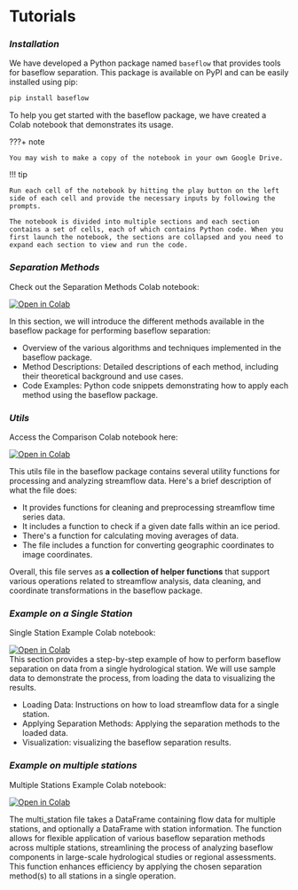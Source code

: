 # Tutorials

### ***Installation***

We have developed a Python package named `baseflow` that provides tools for baseflow separation. This package is available on PyPI and can be easily installed using pip:

```python
pip install baseflow
```
To help you get started with the baseflow package, we have created a Colab notebook that demonstrates its usage. 

???+ note

    You may wish to make a copy of the notebook in your own Google Drive.

!!! tip

    Run each cell of the notebook by hitting the play button on the left side of each cell and provide the necessary inputs by following the prompts.

    The notebook is divided into multiple sections and each section contains a set of cells, each of which contains Python code. When you first launch the notebook, the sections are collapsed and you need to expand each section to view and run the code.

### ***Separation Methods***
Check out the Separation Methods Colab notebook:
<div class="colab-button">
    <a href="https://colab.research.google.com/github/BYU-Hydroinformatics/baseflow-notebooks/blob/main/baseflow_separation_methods.ipynb" target="_blank">
        <img src="https://colab.research.google.com/assets/colab-badge.svg" alt="Open in Colab"/>
    </a>
</div>
 
In this section, we will introduce the different methods available in the baseflow package for performing baseflow separation:

 - Overview of the various algorithms and techniques implemented in the baseflow package.
 - Method Descriptions: Detailed descriptions of each method, including their theoretical background and use cases.
 - Code Examples: Python code snippets demonstrating how to apply each method using the baseflow package.
### ***Utils***
Access the Comparison Colab notebook here:
<div class="colab-button">
    <a href="https://colab.research.google.com/github/BYU-Hydroinformatics/baseflow-notebooks/blob/main/baseflow_utils.ipynb" target="_blank">
        <img src="https://colab.research.google.com/assets/colab-badge.svg" alt="Open in Colab"/>
    </a>
</div>

This utils file in the baseflow package contains several utility functions for processing and analyzing streamflow data. Here's a brief description of what the file does:

 - It provides functions for cleaning and preprocessing streamflow time series data.
 - It includes a function to check if a given date falls within an ice period.
 - There's a function for calculating moving averages of data.
 - The file includes a function for converting geographic coordinates to image coordinates.

Overall, this file serves as **a collection of helper functions** that support various operations related to streamflow analysis, data cleaning, and coordinate transformations in the baseflow package.

### ***Example on a Single Station***
Single Station Example Colab notebook:
<div class="colab-button">
    <a href="https://colab.research.google.com/github/BYU-Hydroinformatics/baseflow-notebooks/blob/main/baseflow_single_station.ipynb" target="_blank">
        <img src="https://colab.research.google.com/assets/colab-badge.svg" alt="Open in Colab"/>
    </a>
</div>
This section provides a step-by-step example of how to perform baseflow separation on data from a single hydrological station. We will use sample data to demonstrate the process, from loading the data to visualizing the results. 

 - Loading Data: Instructions on how to load streamflow data for a single station.
 - Applying Separation Methods: Applying the separation methods to the loaded data.
 - Visualization: visualizing the baseflow separation results.


### ***Example on multiple stations***
Multiple Stations Example Colab notebook:

<div class="colab-button">
    <a href="https://colab.research.google.com/github/BYU-Hydroinformatics/baseflow-notebooks/blob/main/baseflow_multi_station.ipynb" target="_blank">
        <img src="https://colab.research.google.com/assets/colab-badge.svg" alt="Open in Colab"/>
    </a>
</div>


The multi_station file takes a DataFrame containing flow data for multiple stations, and optionally a DataFrame with station information. The function allows for flexible application of various baseflow separation methods across multiple stations, streamlining the process of analyzing baseflow components in large-scale hydrological studies or regional assessments. This function enhances efficiency by applying the chosen separation method(s) to all stations in a single operation.
